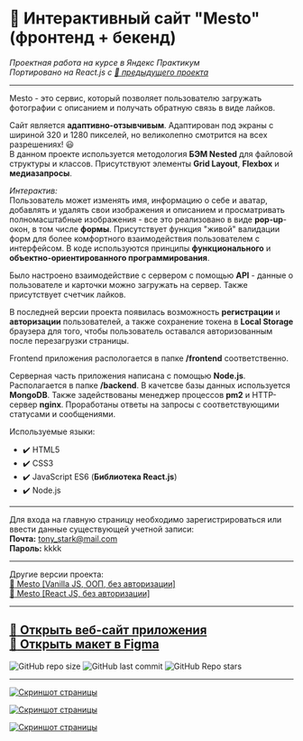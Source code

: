 # :small_orange_diamond: Интерактивный сайт "Mesto" (фронтенд + бекенд)
*Проектная работа на курсе в Яндекс Практикум*  
*Портировано на React.js с [:link: предыдущего проекта](https://github.com/uzornakovre/mesto)*
______

Mesto - это сервис, который позволяет пользователю загружать фотографии с описанием и получать обратную связь в виде лайков. 

Сайт является **адаптивно-отзывчивым**. Адаптирован под экраны с шириной 320 и 1280 пикселей,
но великолепно смотрится на всех разрешениях! :smiley:  
В данном проекте используется методология **БЭМ Nested** для файловой структуры и классов. Присутствуют элементы **Grid Layout**, **Flexbox** и **медиазапросы**.

*Интерактив:*    
Пользователь может изменять имя, информацию о себе и аватар, добавлять и удалять свои изображения и описанием и просматривать полномасштабные изображения - все это реализовано в виде **pop-up**-окон, в том числе **формы**. Присутствует функция "живой" валидации форм для более комфортного взаимодействия пользователем с интерфейсом. В коде используются принципы **функционального** и  **объектно-ориентированного программирования**. 

Было настроено взаимодействие с сервером с помощью **API** - данные о пользователе и карточки можно загружать на сервер. Также присутствует счетчик лайков.

В последней версии проекта появилась возможность **регистрации** и **авторизации** пользователей, а также сохранение токена в **Local Storage** браузера для того, чтобы пользователь оставался авторизованным после перезагрузки страницы.

Frontend приложения распологается в папке **/frontend** соответственно.

Серверная часть приложения написана с помощью **Node.js**. Располагается в папке **/backend**. В качетсве базы данных используется **MongoDB**. Также задействованы менеджер процессов **pm2** и HTTP-сервер **nginx**. Проработаны ответы на запросы с соответствующими статусами и сообщениями.

Используемые языки: 
* :heavy_check_mark: HTML5    
* :heavy_check_mark: CSS3    
* :heavy_check_mark: JavaScript ES6 (**Библиотека React.js**)
* :heavy_check_mark: Node.js

______

Для входа на главную страницу необходимо зарегистрироваться или ввести данные существующей учетной записи:  
**Почта:**  tony_stark@mail.com  
**Пароль:** kkkk
______  

Другие версии проекта:    
[:link: Mesto [Vanilla JS, ООП, без авторизации]](https://github.com/uzornakovre/mesto)    
[:link: Mesto [React JS, без авторизации]](https://github.com/uzornakovre/mesto-react)

______   

[:link: Открыть веб-сайт приложения](https://mesto-project.website/)  
[:link: Открыть макет в Figma](https://www.figma.com/file/2cn9N9jSkmxD84oJik7xL7/JavaScript.-Sprint-4?node-id=0%3A1)
------
![GitHub repo size](https://img.shields.io/github/repo-size/uzornakovre/react-mesto-api-full-gha?color=yellow&style=flat-square) ![GitHub last commit](https://img.shields.io/github/last-commit/uzornakovre/react-mesto-api-full-gha?color=blue&style=flat-square) ![GitHub Repo stars](https://img.shields.io/github/stars/uzornakovre/react-mesto-api-full-gha?color=pink&style=flat-square)  

------

[![Скриншот страницы](https://i.ibb.co/wsHBDxg/mesto1.jpg)](https://mesto-project.website/)  

[![Скриншот страницы](https://i.ibb.co/KNqpgnK/mesto3.jpg)](https://mesto-project.website/)  

[![Скриншот страницы](https://i.ibb.co/gZ5bndC/mesto2.jpg)](https://mesto-project.website/)

